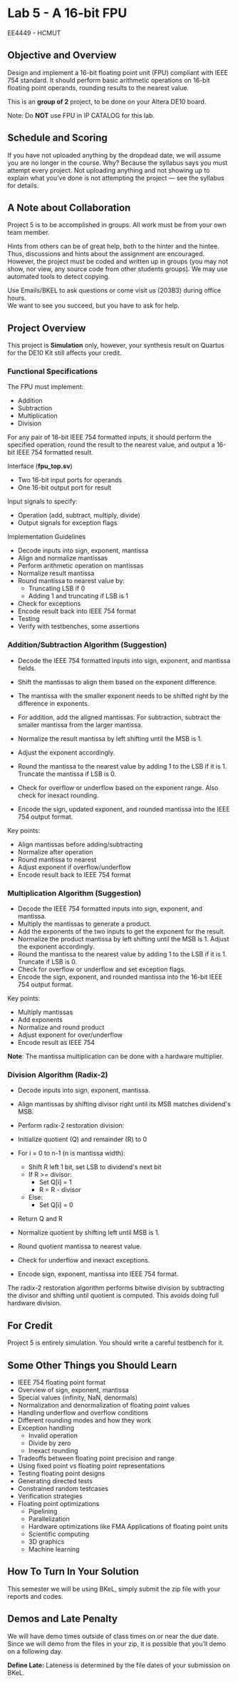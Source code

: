 # Lab 5 - A 16-bit FPU
EE4449 - HCMUT

## Objective and Overview

Design and implement a 16-bit floating point unit (FPU) compliant with IEEE 754 standard. It should perform basic arithmetic operations on 16-bit floating point operands, rounding results to the nearest value.

This is an **group of 2** project, to be done on your Altera DE10 board.

Note: Do **NOT** use FPU in IP CATALOG for this lab.

## Schedule and Scoring

If you have not uploaded anything by the dropdead date, we will assume you
are no longer in the course. Why? Because the syllabus says you must attempt
every project. Not uploading anything and not showing up to explain what
you’ve done is not attempting the project — see the syllabus for details.

## A Note about Collaboration

Project 5 is to be accomplished in groups.  All work must be from your own team member.

Hints from others can be of great help, both to the hinter and the hintee.
Thus, discussions and hints about the assignment are encouraged.  However, the
project must be coded and written up in groups (you may not show, nor view,
any source code from other students groups).  We may use automated tools to detect
copying.

Use Emails/BKEL to ask questions or come visit us (203B3) during office hours.  
We want to see you succeed, but you have to ask for help.

## Project Overview

This project is **Simulation** only, however, your synthesis result on Quartus for the DE10 Kit still affects your credit.

### Functional Specifications

The FPU must implement:

- Addition
- Subtraction
- Multiplication
- Division

For any pair of 16-bit IEEE 754 formatted inputs, it should perform the specified operation, round the result to the nearest value, and output a 16-bit IEEE 754 formatted result.

Interface (**fpu_top.sv**)
- Two 16-bit input ports for operands
- One 16-bit output port for result

Input signals to specify:
- Operation (add, subtract, multiply, divide)
- Output signals for exception flags

Implementation Guidelines
- Decode inputs into sign, exponent, mantissa
- Align and normalize mantissas
- Perform arithmetic operation on mantissas
- Normalize result mantissa
- Round mantissa to nearest value by:
  - Truncating LSB if 0
  - Adding 1 and truncating if LSB is 1
- Check for exceptions
- Encode result back into IEEE 754 format
- Testing
- Verify with testbenches, some assertions

### Addition/Subtraction Algorithm (Suggestion)

- Decode the IEEE 754 formatted inputs into sign, exponent, and mantissa fields.
- Shift the mantissas to align them based on the exponent difference. 
- The mantissa with the smaller exponent needs to be shifted right by the difference in exponents.
- For addition, add the aligned mantissas. For subtraction, subtract the smaller mantissa from the larger mantissa.
- Normalize the result mantissa by left shifting until the MSB is 1. 
- Adjust the exponent accordingly.

- Round the mantissa to the nearest value by adding 1 to the LSB if it is 1. Truncate the mantissa if LSB is 0.

- Check for overflow or underflow based on the exponent range. Also check for inexact rounding.

- Encode the sign, updated exponent, and rounded mantissa into the IEEE 754 output format.

Key points:

- Align mantissas before adding/subtracting
- Normalize after operation
- Round mantissa to nearest
- Adjust exponent if overflow/underflow
- Encode result back to IEEE 754 format

### Multiplication Algorithm (Suggestion)

- Decode the IEEE 754 formatted inputs into sign, exponent, and mantissa.
- Multiply the mantissas to generate a product.
- Add the exponents of the two inputs to get the exponent for the result.
- Normalize the product mantissa by left shifting until the MSB is 1. Adjust the exponent accordingly.
- Round the mantissa to the nearest value by adding 1 to the LSB if it is 1. Truncate if LSB is 0.
- Check for overflow or underflow and set exception flags.
- Encode the sign, exponent, and rounded mantissa into the 16-bit IEEE 754 output format.

Key points:

- Multiply mantissas
- Add exponents
- Normalize and round product
- Adjust exponent for over/underflow
- Encode result as IEEE 754

**Note**: The mantissa multiplication can be done with a hardware multiplier.

### Division Algorithm (Radix-2)
- Decode inputs into sign, exponent, mantissa.

- Align mantissas by shifting divisor right until its MSB matches dividend's MSB.

- Perform radix-2 restoration division:

-  Initialize quotient (Q) and remainder (R) to 0

- For i = 0 to n-1 (n is mantissa width):

  - Shift R left 1 bit, set LSB to dividend's next bit
  - If R >= divisor:
    - Set Q[i] = 1
    - R = R - divisor
  - Else:
    - Set Q[i] = 0
- Return Q and R

- Normalize quotient by shifting left until MSB is 1.

- Round quotient mantissa to nearest value.

- Check for underflow and inexact exceptions.

- Encode sign, exponent, mantissa into IEEE 754 format.

The radix-2 restoration algorithm performs bitwise division by subtracting the divisor and shifting until quotient is computed. This avoids doing full hardware division.

## For Credit

Project 5 is entirely simulation. You should write a careful testbench for it.

## Some Other Things you Should Learn

- IEEE 754 floating point format
- Overview of sign, exponent, mantissa
- Special values (infinity, NaN, denormals)
- Normalization and denormalization of floating point values
- Handling underflow and overflow conditions
- Different rounding modes and how they work
- Exception handling
  - Invalid operation
  - Divide by zero
  - Inexact rounding
- Tradeoffs between floating point precision and range
- Using fixed point vs floating point representations
- Testing floating point designs
- Generating directed tests
- Constrained random testcases
- Verification strategies
- Floating point optimizations
  - Pipelining
  - Parallelization
  - Hardware optimizations like FMA
Applications of floating point units
  - Scientific computing
  - 3D graphics
  - Machine learning

## How To Turn In Your Solution

This semester we will be using BKeL, simply submit the zip file with your reports and codes.

## Demos and Late Penalty

We will have demo times outside of class times on or near the due date.  Since
we will demo from the files in your zip, it is possible that you’ll demo on a
following day.

**Define Late:**  Lateness is determined by the file dates of your submission on BKeL.
